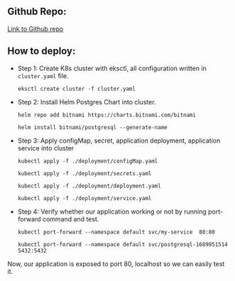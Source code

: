 ## Github Repo:

 [Link to Github repo](`https://github.com/HungParfait/cd12355-microservices-aws-kubernetes-project-starter`)
## How to deploy:
- Step 1: Create K8s cluster with eksctl, all configuration written in `cluster.yaml` file.

    `eksctl create cluster -f cluster.yaml`
- Step 2: Install Helm Postgres Chart into cluster.

    `helm repo add bitnami https://charts.bitnami.com/bitnami`

    `helm install bitnami/postgresql --generate-name`
- Step 3: Apply configMap, secret, application deployment, application service into cluster
    
    `kubectl apply -f ./deployment/configMap.yaml`

    `kubectl apply -f ./deployment/secrets.yaml`

    `kubectl apply -f ./deployment/deployment.yaml`

    `kubectl apply -f ./deployment/service.yaml`
- Step 4: Verify whether our application working or not by running port-forward command and test.

    `kubectl port-forward --namespace default svc/my-service  80:80`

    `kubectl port-forward --namespace default svc/postgresql-1689951514  5432:5432`

Now, our application is exposed to port 80, localhost so we can easily test it.